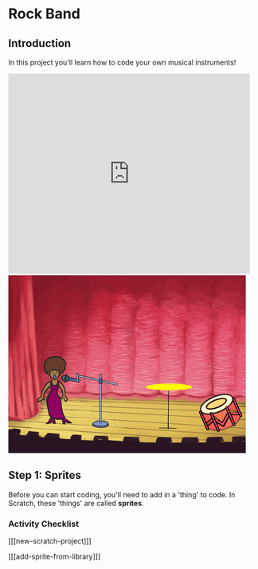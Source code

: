 # Rock Band

## Introduction

In this project you'll learn how to code your own musical instruments!

<div class="scratch-preview">
  <iframe allowtransparency="true" width="485" height="402" src="https://scratch.mit.edu/projects/embed/26741186/?autostart=false" frameborder="0"></iframe>
  <img src="images/band-final.png">
</div>

## Step 1: Sprites

Before you can start coding, you'll need to add in a 'thing' to code. In Scratch, these 'things' are called __sprites__.

### Activity Checklist

[[[new-scratch-project]]]

[[[add-sprite-from-library]]]
